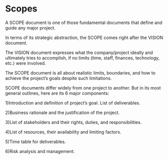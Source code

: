 # Scopes
A SCOPE document is one of those fundamental documents that define and guide any major project.

In terms of its strategic abstraction, the SCOPE comes right after the VISION document.

The VISION document expresses what the company/project ideally and ultimately tries to accomplish, if no limits (time, staff, finances, technology, etc.) were involved.

The SCOPE document is all about realistic limits, boundaries, and how to achieve the project’s goals despite such limitations.

SCOPE documents differ widely from one project to another. But in its most general outlines, here are its 6 major components:

1)Introduction and definition of project’s goal. List of deliverables.

2)Business rationale and the justification of the project.

3)List of stakeholders and their rights, duties, and responsibilities.

4)List of resources, their availability and limiting factors.

5)Time table for deliverables.

6)Risk analysis and management.
